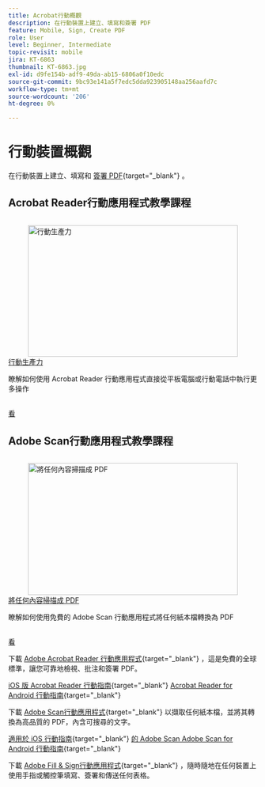 ```yaml
---
title: Acrobat行動概觀
description: 在行動裝置上建立、填寫和簽署 PDF
feature: Mobile, Sign, Create PDF
role: User
level: Beginner, Intermediate
topic-revisit: mobile
jira: KT-6863
thumbnail: KT-6863.jpg
exl-id: d9fe154b-adf9-49da-ab15-6806a0f10edc
source-git-commit: 9bc93e141a5f7edc5dda923905148aa256aafd7c
workflow-type: tm+mt
source-wordcount: '206'
ht-degree: 0%

---
```


# 行動裝置概觀

在行動裝置上建立、填寫和 [簽署 PDF](https://www.adobe.com/tw/acrobat/online/sign-pdf.html){target="_blank"}  。

## Acrobat Reader行動應用程式教學課程

<!-- START CARDS HTML - DO NOT MODIFY BY HAND -->
<div class="columns">
    <div class="column is-half-tablet is-half-desktop is-one-third-widescreen" aria-label="Productivity on the go">
        <div class="card" style="height: 100%; display: flex; flex-direction: column; height: 100%;">
            <div class="card-image">
                <figure class="image x-is-16by9">
                    <a href="https://experienceleague.adobe.com/zh-hant/docs/document-cloud-learn/acrobat-learning/getting-started/productivity" title="行動生產力" target="_self" rel="referrer">
                        <img class="is-bordered-r-small" src="https://experienceleague.adobe.com/zh-hant/docs/document-cloud-learn/acrobat-learning/mobile/media_1baac857c8ccc7eb8f0af7c27bd123772b2d5cac4.png?width=400&format=webply&optimize=medium" alt="行動生產力"
                             style="width: 100%; aspect-ratio: 16 / 9; object-fit: cover; overflow: hidden; display: block; margin: auto;">
                    </a>
                </figure>
            </div>
            <div class="card-content is-padded-small" style="display: flex; flex-direction: column; flex-grow: 1; justify-content: space-between;">
                <div class="top-card-content">
                    <p class="headline is-size-6 has-text-weight-bold">
                        <a href="https://experienceleague.adobe.com/zh-hant/docs/document-cloud-learn/acrobat-learning/getting-started/productivity" target="_self" rel="referrer" title="行動生產力">行動生產力</a>
                    </p>
                    <p class="is-size-6">瞭解如何使用 Acrobat Reader 行動應用程式直接從平板電腦或行動電話中執行更多操作</p>
                </div>
                <a href="https://experienceleague.adobe.com/zh-hant/docs/document-cloud-learn/acrobat-learning/getting-started/productivity" target="_self" rel="referrer" class="spectrum-Button spectrum-Button--outline spectrum-Button--primary spectrum-Button--sizeM" style="align-self: flex-start; margin-top: 1rem;">
                    <span class="spectrum-Button-label has-no-wrap has-text-weight-bold">看</span>
                </a>
            </div>
        </div>
    </div>
</div>
<!-- END CARDS HTML - DO NOT MODIFY BY HAND -->

## Adobe Scan行動應用程式教學課程

<!-- START CARDS HTML - DO NOT MODIFY BY HAND -->
<div class="columns">
    <div class="column is-half-tablet is-half-desktop is-one-third-widescreen" aria-label="Scan anything to PDF">
        <div class="card" style="height: 100%; display: flex; flex-direction: column; height: 100%;">
            <div class="card-image">
                <figure class="image x-is-16by9">
                    <a href="https://experienceleague.adobe.com/zh-hant/docs/document-cloud-learn/acrobat-learning/mobile/scan-mobile-app" title="將任何內容掃描成 PDF" target="_self" rel="referrer">
                        <img class="is-bordered-r-small" src="https://experienceleague.adobe.com/zh-hant/docs/document-cloud-learn/acrobat-learning/mobile/media_194c72db4bfb487b4aa16a298167469d060790c36.png?width=400&format=webply&optimize=medium" alt="將任何內容掃描成 PDF"
                             style="width: 100%; aspect-ratio: 16 / 9; object-fit: cover; overflow: hidden; display: block; margin: auto;">
                    </a>
                </figure>
            </div>
            <div class="card-content is-padded-small" style="display: flex; flex-direction: column; flex-grow: 1; justify-content: space-between;">
                <div class="top-card-content">
                    <p class="headline is-size-6 has-text-weight-bold">
                        <a href="https://experienceleague.adobe.com/zh-hant/docs/document-cloud-learn/acrobat-learning/mobile/scan-mobile-app" target="_self" rel="referrer" title="將任何內容掃描成 PDF">將任何內容掃描成 PDF</a>
                    </p>
                    <p class="is-size-6">瞭解如何使用免費的 Adobe Scan 行動應用程式將任何紙本檔轉換為 PDF</p>
                </div>
                <a href="https://experienceleague.adobe.com/zh-hant/docs/document-cloud-learn/acrobat-learning/mobile/scan-mobile-app" target="_self" rel="referrer" class="spectrum-Button spectrum-Button--outline spectrum-Button--primary spectrum-Button--sizeM" style="align-self: flex-start; margin-top: 1rem;">
                    <span class="spectrum-Button-label has-no-wrap has-text-weight-bold">看</span>
                </a>
            </div>
        </div>
    </div>
</div>
<!-- END CARDS HTML - DO NOT MODIFY BY HAND -->

下載 [Adobe Acrobat Reader 行動應用程式](https://www.adobe.com/acrobat/mobile/acrobat-reader.html){target="_blank"} ，這是免費的全球標準，讓您可靠地檢視、批注和簽署 PDF。

[iOS 版 Acrobat Reader 行動指南](https://www.adobe.com/devnet-docs/acrobat/ios/en/){target="_blank"}
[Acrobat Reader for Android 行動指南](https://www.adobe.com/devnet-docs/acrobat/android/en/){target="_blank"}

下載 [Adobe Scan行動應用程式](https://www.adobe.com/acrobat/mobile/scanner-app.html){target="_blank"} 以擷取任何紙本檔，並將其轉換為高品質的 PDF，內含可搜尋的文字。

[適用於 iOS 行動指南](https://www.adobe.com/devnet-docs/adobescan/ios/en/){target="_blank"}
[的 Adobe Scan Adobe Scan for Android 行動指南](https://www.adobe.com/devnet-docs/adobescan/android/en/){target="_blank"}

下載 [Adobe Fill &amp; Sign行動應用程式](https://www.adobe.com/acrobat/mobile/fill-sign-pdfs.html){target="_blank"} ，隨時隨地在任何裝置上使用手指或觸控筆填寫、簽署和傳送任何表格。
